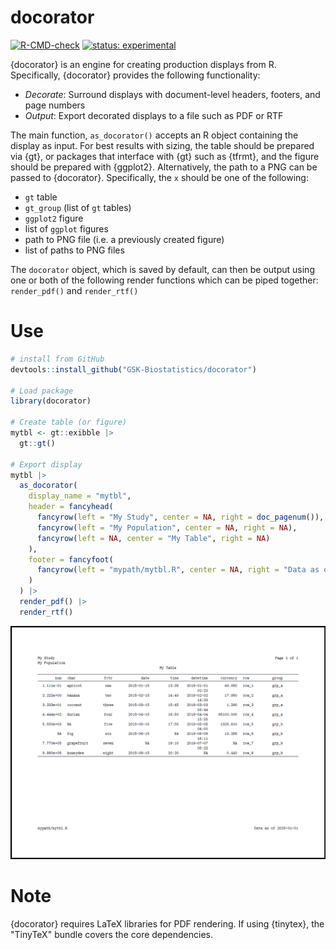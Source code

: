 # docorator 

<!-- badges: start -->
[![R-CMD-check](https://github.com/GSK-Biostatistics/docorator/actions/workflows/R-CMD-check.yml/badge.svg)](https://github.com/GSK-Biostatistics/docorator/actions/workflows/R-CMD-check.yml) 
[![status:
experimental](https://github.com/GIScience/badges/raw/master/status/experimental.svg)](https://github.com/GIScience/badges#experimental)
<!-- badges: end -->

{docorator} is an engine for creating production displays from R. Specifically, {docorator} provides the following functionality:

- *Decorate*: Surround displays with document-level headers, footers, and page numbers
- *Output*: Export decorated displays to a file such as PDF or RTF

The main function, `as_docorator()` accepts an R object containing the display
as input. For best results with sizing, the table should be prepared via {gt},
or packages that interface with {gt} such as {tfrmt}, and the figure should be
prepared with {ggplot2}. Alternatively, the path to a PNG can be passed to
{docorator}. Specifically, the `x` should be one of the following:

  - `gt` table
  - `gt_group` (list of `gt` tables)
  - `ggplot2` figure
  - list of `ggplot` figures
  - path to PNG file (i.e. a previously created figure)
  - list of paths to PNG files

The `docorator` object, which is saved by default, can then be output using one
or both of the following render functions which can be piped together: `render_pdf()` and `render_rtf()`

# Use

```r
# install from GitHub
devtools::install_github("GSK-Biostatistics/docorator")

# Load package
library(docorator) 

# Create table (or figure)
mytbl <- gt::exibble |> 
  gt::gt()

# Export display   
mytbl |> 
  as_docorator( 
    display_name = "mytbl",
    header = fancyhead(
      fancyrow(left = "My Study", center = NA, right = doc_pagenum()),
      fancyrow(left = "My Population", center = NA, right = NA),
      fancyrow(left = NA, center = "My Table", right = NA)
    ),
    footer = fancyfoot(
      fancyrow(left = "mypath/mytbl.R", center = NA, right = "Data as of 2025-01-01")
    ) 
  ) |> 
  render_pdf() |>
  render_rtf()
```

<img src="man/figures/doc_example.png" alt = "document example" width="700px"/>


# Note

{docorator} requires LaTeX libraries for PDF rendering. If using {tinytex}, the "TinyTeX" bundle covers the core dependencies. 
